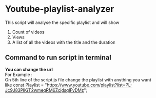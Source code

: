 # Youtube-playlist-analyzer

This script will analyse the specific playlist and will show 
1. Count of videos 
2. Views
3. A list of all the videos with the title and the duration

## Command to run script in terminal
 **You can change the url**<br>
For Example : <br>
On 5th line of the script.js file change the playlist with anything you want like
const Playlist = "https://www.youtube.com/playlist?list=PL-Jc9J83PIiGT2wmeqRM6ZcjdsqlFvDMz";
